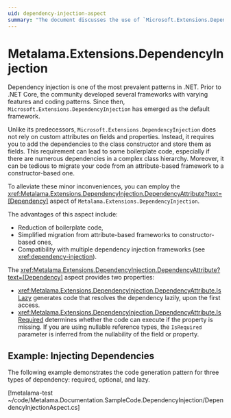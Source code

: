 ```yaml
---
uid: dependency-injection-aspect
summary: "The document discusses the use of `Microsoft.Extensions.DependencyInjection` in .NET for dependency injection. It highlights the advantages of using `Metalama.Extensions.DependencyInjection.DependencyAttribute` to reduce boilerplate code, simplify migration, and ensure compatibility."
---
```


# Metalama.Extensions.DependencyInjection

Dependency injection is one of the most prevalent patterns in .NET. Prior to .NET Core, the community developed several frameworks with varying features and coding patterns. Since then, `Microsoft.Extensions.DependencyInjection` has emerged as the default framework.

Unlike its predecessors, `Microsoft.Extensions.DependencyInjection` does not rely on custom attributes on fields and properties. Instead, it requires you to add the dependencies to the class constructor and store them as fields. This requirement can lead to some boilerplate code, especially if there are numerous dependencies in a complex class hierarchy. Moreover, it can be tedious to migrate your code from an attribute-based framework to a constructor-based one.

To alleviate these minor inconveniences, you can employ the <xref:Metalama.Extensions.DependencyInjection.DependencyAttribute?text=[Dependency]> aspect of `Metalama.Extensions.DependencyInjection`.

The advantages of this aspect include:

* Reduction of boilerplate code,
* Simplified migration from attribute-based frameworks to constructor-based ones,
* Compatibility with multiple dependency injection frameworks (see <xref:dependency-injection>).

The <xref:Metalama.Extensions.DependencyInjection.DependencyAttribute?text=[Dependency]> aspect provides two properties:

* <xref:Metalama.Extensions.DependencyInjection.DependencyAttribute.IsLazy> generates code that resolves the dependency lazily, upon the first access.
* <xref:Metalama.Extensions.DependencyInjection.DependencyAttribute.IsRequired> determines whether the code can execute if the property is missing. If you are using nullable reference types, the `IsRequired` parameter is inferred from the nullability of the field or property.


## Example: Injecting Dependencies

The following example demonstrates the code generation pattern for three types of dependency: required, optional, and lazy.

[!metalama-test ~/code/Metalama.Documentation.SampleCode.DependencyInjection/DependencyInjectionAspect.cs]


